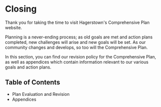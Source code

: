 # Closing

Thank you for taking the time to visit Hagerstown's Comprehensive Plan website. 

Planning is a never-ending process; as old goals are met and action plans completed, new challenges will arise and new goals
will be set. As our community changes and develops, so too will the Comprehensive Plan.

In this section, you can find our revision policy for the Comprehensive Plan, as well as appendices which contain information
relevant to our various goals and action plans.

## Table of Contents

- Plan Evaluation and Revision
- Appendices
